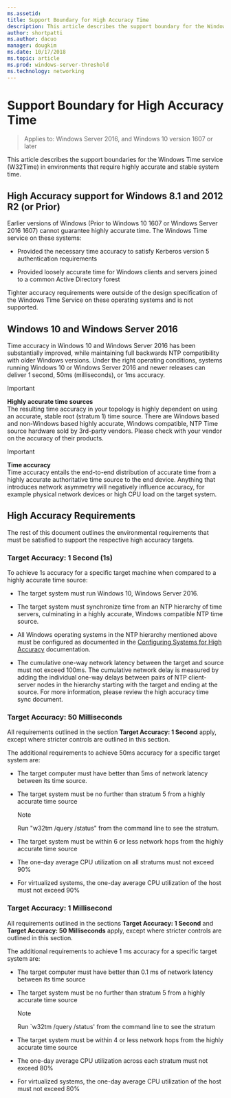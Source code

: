```yaml
---
ms.assetid: 
title: Support Boundary for High Accuracy Time
description: This article describes the support boundary for the Windows Time (W32Time) service in environments that require highly accurate and stable system time. 
author: shortpatti
ms.author: dacuo
manager: dougkim
ms.date: 10/17/2018
ms.topic: article
ms.prod: windows-server-threshold
ms.technology: networking
---
```


# Support Boundary for High Accuracy Time

>Applies to: Windows Server 2016, and Windows 10 version 1607 or later

This article describes the support boundaries for the Windows Time service (W32Time) in environments that require highly accurate and stable system time.

## High Accuracy support for Windows 8.1 and 2012 R2 (or Prior)

Earlier versions of Windows (Prior to Windows 10 1607 or Windows Server 2016 1607) cannot guarantee highly accurate time. The Windows Time service on these systems:

-   Provided the necessary time accuracy to satisfy Kerberos version 5 authentication requirements

-   Provided loosely accurate time for Windows clients and servers joined to a common Active Directory forest

Tighter accuracy requirements were outside of the design specification of the Windows Time Service on these operating systems and is not supported.

## Windows 10 and Windows Server 2016

Time accuracy in Windows 10 and Windows Server 2016 has been substantially improved, while maintaining full backwards NTP compatibility with older Windows versions. Under the right operating conditions, systems running Windows 10 or Windows Server 2016 and newer releases can deliver 1 second, 50ms (milliseconds), or 1ms accuracy.

>[!IMPORTANT]
>**Highly accurate time sources**<br>
>The resulting time accuracy in your topology is highly dependent on using an accurate, stable root (stratum 1) time source. There are Windows based and non-Windows based highly accurate, Windows compatible, NTP Time source hardware sold by 3rd-party vendors. Please check with your vendor on the accuracy of their products.

>[!IMPORTANT]
>**Time accuracy**<br>
>Time accuracy entails the end-to-end distribution of accurate time from a highly accurate authoritative time source to the end device. Anything that introduces network asymmetry will negatively influence accuracy, for example physical network devices or high CPU load on the target system.

## High Accuracy Requirements

The rest of this document outlines the environmental requirements that must be satisfied to support the respective high accuracy targets.

### Target Accuracy: 1 Second (1s)

To achieve 1s accuracy for a specific target machine when compared to a highly accurate time source:

-   The target system must run Windows 10, Windows Server 2016.

-   The target system must synchronize time from an NTP hierarchy of time servers, culminating in a highly accurate, Windows compatible NTP time source.

-   All Windows operating systems in the NTP hierarchy mentioned above must be configured as documented in the [Configuring Systems for High Accuracy](configuring-systems-for-high-accuracy.md) documentation.

-   The cumulative one-way network latency between the target and source must not exceed 100ms. The cumulative network delay is measured by adding the individual one-way delays between pairs of NTP client-server nodes in the hierarchy starting with the target and ending at the source. For more information, please review the high accuracy time sync document.

### Target Accuracy: 50 Milliseconds

All requirements outlined in the section **Target Accuracy: 1 Second** apply, except where stricter controls are outlined in this section.

The additional requirements to achieve 50ms accuracy for a specific target system are:

-   The target computer must have better than 5ms of network latency between its time source.

-   The target system must be no further than stratum 5 from a highly accurate time source

    >[!Note]
    >Run "w32tm /query /status" from the command line to see the stratum.

-   The target system must be within 6 or less network hops from the highly accurate time source

-   The one-day average CPU utilization on all stratums must not exceed 90%

-   For virtualized systems, the one-day average CPU utilization of the host must not exceed 90%

### Target Accuracy: 1 Millisecond

All requirements outlined in the sections **Target Accuracy: 1 Second** and **Target Accuracy: 50 Milliseconds** apply, except where stricter controls are outlined in this section.

The additional requirements to achieve 1 ms accuracy for a specific target system are:

-   The target computer must have better than 0.1 ms of network latency between its time source

-   The target system must be no further than stratum 5 from a highly accurate time source

    >[!Note]
    >Run `w32tm /query /status' from the command line to see the stratum

-   The target system must be within 4 or less network hops from the highly accurate time source

-   The one-day average CPU utilization across each stratum must not exceed 80%

-   For virtualized systems, the one-day average CPU utilization of the host must not exceed 80%
